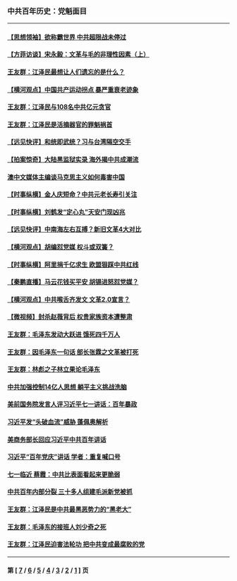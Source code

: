 ### 中共百年历史：党魁面目
---
#### [【思想领袖】欲称霸世界 中共超限战未停过](../../pages/nf1176107/n13745142.md?08070430) 
#### [【方菲访谈】宋永毅：文革与毛的非理性因素（上）](../../pages/nf1176107/n13469956.md?08070430) 
#### [王友群：江泽民最想让人们遗忘的是什么？](../../pages/nf1176107/n13408949.md?08070430) 
#### [【横河观点】中国共产运动拐点 暴严重衰老迹象](../../pages/nf1176107/n13388333.md?08070430) 
#### [王友群：江泽民与108名中共亿元贪官](../../pages/nf1176107/n13352358.md?08070430) 
#### [王友群：江泽民是活摘器官的罪魁祸首](../../pages/nf1176107/n13336903.md?08070430) 
#### [【远见快评】和统即武统？习与台湾隔空交手](../../pages/nf1176107/n13297739.md?08070430) 
#### [【拍案惊奇】大陆黑监狱实录 海外揭中共成潮流](../../pages/nf1176107/n13288853.md?08070430) 
#### [澳中文媒体主编谈马克思主义如何毒害中国](../../pages/nf1176107/n13257387.md?08070430) 
#### [【时事纵横】金人庆短命？中共元老长寿引关注](../../pages/nf1176107/n13217934.md?08070430) 
#### [【时事纵横】刘鹤发“定心丸”天安门现凶兆](../../pages/nf1176107/n13215416.md?08070430) 
#### [【远见快评】中南海左右互搏？新旧文革4大对比](../../pages/nf1176107/n13214745.md?08070430) 
#### [【横河观点】胡编怼党媒 权斗或双簧？](../../pages/nf1176107/n13210864.md?08070430) 
#### [【时事纵横】阿里捐千亿求生 欧盟狠踩中共红线](../../pages/nf1176107/n13206431.md?08070430) 
#### [【秦鹏直播】马云花钱买平安 胡锡进怒怼党媒？](../../pages/nf1176107/n13206392.md?08070430) 
#### [【横河观点】中共喉舌齐发文 文革2.0宣言？](../../pages/nf1176107/n13201248.md?08070430) 
#### [【微视频】封杀赵薇背后 权贵家族资本遭整肃](../../pages/nf1176107/n13197798.md?08070430) 
#### [王友群：毛泽东发动大跃进 饿死四千万人](../../pages/nf1176107/n13177158.md?08070430) 
#### [王友群：因毛泽东一句话 部长张霖之文革被打死](../../pages/nf1176107/n13161711.md?08070430) 
#### [王友群：林彪之子林立果论毛泽东](../../pages/nf1176107/n13128622.md?08070430) 
#### [中共加强控制14亿人思想 躺平主义挑战洗脑](../../pages/nf1176107/n13094299.md?08070430) 
#### [美前国务院发言人评习近平七一讲话：百年暴政](../../pages/nf1176107/n13066986.md?08070430) 
#### [习近平发“头破血流”威胁 蓬佩奥解析](../../pages/nf1176107/n13063604.md?08070430) 
#### [美商务部长回应习近平中共百年讲话](../../pages/nf1176107/n13062903.md?08070430) 
#### [习近平“百年党庆”讲话 学者：重复喊口号](../../pages/nf1176107/n13061411.md?08070430) 
#### [七一临近 蔡霞：中共比表面看起来更脆弱](../../pages/nf1176107/n13056418.md?08070430) 
#### [中共百年内部分裂 三十多人组建毛派新党被抓](../../pages/nf1176107/n13044023.md?08070430) 
#### [王友群：江泽民是中共最黑恶势力的“黑老大”](../../pages/nf1176107/n13022180.md?08070430) 
#### [王友群：毛泽东的接班人刘少奇之死](../../pages/nf1176107/n12991772.md?08070430) 
#### [王友群：江泽民迫害法轮功 把中共变成最腐败的党](../../pages/nf1176107/n12947347.md?08070430) 

---
#### 第 [ [7](./7.md?08070430) / [6](./6.md?08070430) / [5](./5.md?08070430) / [4](./4.md?08070430) / [3](./3.md?08070430) / [2](./2.md?08070430) / [1](./1.md?08070430) ] 页
